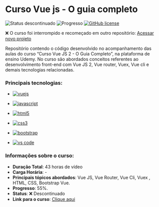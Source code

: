 # Curso Vue js - O guia completo
![Status descontinuado](https://img.shields.io/badge/STATUS-DESCONTINUADO-af2222?style=flat) 
![Progresso](https://img.shields.io/badge/Progresso-55%25-red) 
<a href="https://unlicense.org/" target="_blank"><img alt="GitHub license" src="https://img.shields.io/github/license/CastroFilipe/curso-vue-js-2-o-guia-completo"></a>  

:x: O curso foi interrompido e recomeçado em outro repositório: [Acessar novo projeto](https://github.com/CastroFilipe/curso-vue-guia-completo)

Repositório contendo o código desenvolvido no acompanhamento das aulas do curso “Curso Vue JS 2 - O Guia Completo”, na plataforma de ensino Udemy. No curso são abordados conceitos referentes ao desenvolvimento front-end com Vue JS 2, Vue router, Vuex, Vue cli e demais tecnologias relacionadas.

### Principais tecnologias: 
- <a href="https://vuejs.org/" target="_blank"><img src="https://img.shields.io/badge/VUE-FRAMEWORK-3fba84?style=flat-square&logo=vue.js" alt="vuejs"></a>  
    
- <a href="https://developer.mozilla.org/pt-BR/docs/Web/JavaScript" target="_blank"><img src="https://img.shields.io/badge/JAVASCRIPT-PROGRAMMING-dbc412?style=flat-square&logo=javascript" alt="javascript"></a>  

- <a href="https://www.w3.org/standards/webdesign/htmlcss" target="_blank"><img src="https://img.shields.io/badge/HTML-MARKUP-brown?style=flat-square&logo=html5" alt="html5"></a>  
- <a href="https://www.w3.org/standards/webdesign/htmlcss" target="_blank"><img src="https://img.shields.io/badge/CSS-STYLE-blue?style=flat-square&logo=css3" alt="css3"></a>  

- <a href="https://getbootstrap.com/" target="_blank"><img src="https://img.shields.io/badge/BOOTSTRAP-CSS%20FRAMEWORK-6c37b8?style=flat-square&logo=bootstrap" alt="bootstrap"></a>  

- <a href="https://code.visualstudio.com/" target="_blank"><img src="https://img.shields.io/badge/CODE-TOOLS-5151d8?style=flat-square&logo=visual%20studio%20code" alt="vs code"></a>  

### Informações sobre o curso:
- **Duração Total**: 43 horas de vídeo  
- **Carga Horária**: -  
- **Principais tópicos abordados**: Vue JS, Vue Router, Vue Cli, Vuex , HTML, CSS, Bootstrap Vue.  
- **Progresso**: 55%.
- **Status**: :x: Descontinuado
- **Link para o curso**: [Clique aqui](https://www.udemy.com/course/vue-js-completo/)  


